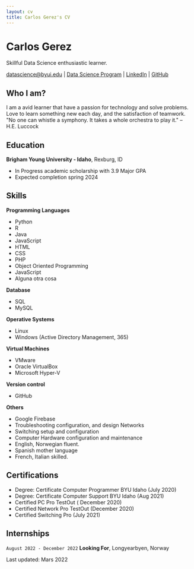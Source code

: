 ```yaml
---
layout: cv
title: Carlos Gerez's CV
---
```

# Carlos Gerez
Skillful Data Science enthusiastic learner.

<div id="webaddress">
<a href="mailto:datascience@byui.edu">datascience@byui.edu</a>
| <a href="https://byuidatascience.github.io/">Data Science Program</a>
| <a href="https://www.linkedin.com/in/carlos-gerez-solid-state928b98a4/">LinkedIn</a>
| <a href="https://github.com/carlosdgerez?tab=repositories">GitHub</a>
</div>

## Who I am?
I am  a avid learner that have a passion for technology and solve problems.
Love to learn something new each day, and the satisfaction of teamwork.
"No one can whistle a symphony. It takes a whole orchestra to play it." – H.E. Luccock

## Education


__Brigham Young University - Idaho__, Rexburg, ID

- In Progress academic scholarship with 3.9 Major GPA
- Expected completion spring 2024



## Skills
__Programming Languages__

- Python
- R
- Java
- JavaScript
- HTML
- CSS
- PHP
- Object Oriented Programming
- JavaScript
- Alguna otra cosa

__Database__
- SQL
- MySQL

__Operative Systems__
 
- Linux
- Windows (Active Directory Management, 365)

__Virtual Machines__

- VMware
- Oracle VirtualBox
- Microsoft Hyper-V

__Version control__
     
- GitHub

__Others__

- Google Firebase
- Troubleshooting configuration, and design Networks
- Switching setup and configuration
- Computer Hardware configuration and maintenance
- English, Norwegian fluent.
- Spanish mother language
- French, Italian skilled.

## Certifications

- Degree: Certificate  Computer Programmer BYU Idaho (July 2020)
- Degree: Certificate Computer Support BYU Idaho (Aug 2021)
- Certified PC Pro TestOut ( December 2020)
- Certified Network Pro TestOut (December 2020)
- Certified Switching Pro (July 2021)

## Internships   

`August 2022 - December 2022`
__Looking For__, Longyearbyen, Norway









Last updated: Mars 2022 


